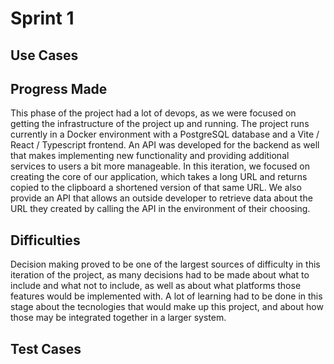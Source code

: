 # Sprint 1

## Use Cases



## Progress Made

This phase of the project had a lot of devops, as we were focused on getting the infrastructure of the project up and running. The project runs currently in a Docker environment with a PostgreSQL database and a Vite / React / Typescript frontend. An API was developed for the backend as well that makes implementing new functionality and providing additional services to users a bit more manageable. In this iteration, we focused on creating the core of our application, which takes a long URL and returns copied to the clipboard a shortened version of that same URL. We also provide an API that allows an outside developer to retrieve data about the URL they created by calling the API in the environment of their choosing. 

## Difficulties

Decision making proved to be one of the largest sources of difficulty in this iteration of the project, as many decisions had to be made about what to include and what not to include, as well as about what platforms those features would be implemented with. A lot of learning had to be done in this stage about the tecnologies that would make up this project, and about how those may be integrated together in a larger system. 

## Test Cases
